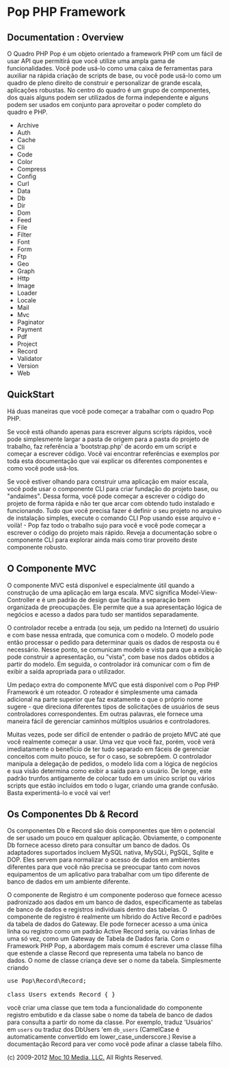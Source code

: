 Pop PHP Framework
=================

Documentation : Overview
------------------------

O Quadro PHP Pop é um objeto orientado a framework PHP com um fácil de usar API que permitirá que você utilize uma ampla gama de funcionalidades. Você pode usá-lo como uma caixa de ferramentas para auxiliar na rápida criação de scripts de base, ou você pode usá-lo como um quadro de pleno direito de construir e personalizar de grande escala, aplicações robustas. No centro do quadro é um grupo de componentes, dos quais alguns podem ser utilizados de forma independente e alguns podem ser usados ​​em conjunto para aproveitar o poder completo do quadro e PHP.

* Archive
* Auth
* Cache
* Cli
* Code
* Color
* Compress
* Config
* Curl
* Data
* Db
* Dir
* Dom
* Feed
* File
* Filter
* Font
* Form
* Ftp
* Geo
* Graph
* Http
* Image
* Loader
* Locale
* Mail
* Mvc
* Paginator
* Payment
* Pdf
* Project
* Record
* Validator
* Version
* Web

QuickStart
----------

Há duas maneiras que você pode começar a trabalhar com o quadro Pop PHP.

Se você está olhando apenas para escrever alguns scripts rápidos, você pode simplesmente largar a pasta de origem para a pasta do projeto de trabalho, faz referência a 'bootstrap.php' de acordo em um script e começar a escrever código. Você vai encontrar referências e exemplos por toda esta documentação que vai explicar os diferentes componentes e como você pode usá-los.

Se você estiver olhando para construir uma aplicação em maior escala, você pode usar o componente CLI para criar fundação do projeto base, ou "andaimes". Dessa forma, você pode começar a escrever o código do projeto de forma rápida e não ter que arcar com obtendo tudo instalado e funcionando. Tudo que você precisa fazer é definir o seu projeto no arquivo de instalação simples, execute o comando CLI Pop usando esse arquivo e - voilà! - Pop faz todo o trabalho sujo para você e você pode começar a escrever o código do projeto mais rápido. Reveja a documentação sobre o componente CLI para explorar ainda mais como tirar proveito deste componente robusto.

O Componente MVC
----------------

O componente MVC está disponível e especialmente útil quando a construção de uma aplicação em larga escala. MVC significa Model-View-Controller e é um padrão de design que facilita a separação bem organizada de preocupações. Ele permite que a sua apresentação lógica de negócios e acesso a dados para tudo ser mantidos separadamente.

O controlador recebe a entrada (ou seja, um pedido na Internet) do usuário e com base nessa entrada, que comunica com o modelo. O modelo pode então processar o pedido para determinar quais os dados de resposta ou é necessário. Nesse ponto, se comunicam modelo e vista para que a exibição pode construir a apresentação, ou "vista", com base nos dados obtidos a partir do modelo. Em seguida, o controlador irá comunicar com o fim de exibir a saída apropriada para o utilizador.

Um pedaço extra do componente MVC que está disponível com o Pop PHP Framework é um roteador. O roteador é simplesmente uma camada adicional na parte superior que faz exatamente o que o próprio nome sugere - que direciona diferentes tipos de solicitações de usuários de seus controladores correspondentes. Em outras palavras, ele fornece uma maneira fácil de gerenciar caminhos múltiplos usuários e controladores.

Muitas vezes, pode ser difícil de entender o padrão de projeto MVC até que você realmente começar a usar. Uma vez que você faz, porém, você verá imediatamente o benefício de ter tudo separado em fáceis de gerenciar conceitos com muito pouco, se for o caso, se sobrepõem. O controlador manipula a delegação de pedidos, o modelo lida com a lógica de negócios e sua visão determina como exibir a saída para o usuário. De longe, este padrão trunfos antigamente de colocar tudo em um único script ou vários scripts que estão incluídos em todo o lugar, criando uma grande confusão. Basta experimentá-lo e você vai ver!

Os Componentes Db & Record
--------------------------

Os componentes Db e Record são dois componentes que têm o potencial de ser usado um pouco em qualquer aplicação. Obviamente, o componente Db fornece acesso direto para consultar um banco de dados. Os adaptadores suportados incluem MySQL nativa, MySQLi, PgSQL, Sqlite e DOP. Eles servem para normalizar o acesso de dados em ambientes diferentes para que você não precisa se preocupar tanto com novos equipamentos de um aplicativo para trabalhar com um tipo diferente de banco de dados em um ambiente diferente.

O componente de Registro é um componente poderoso que fornece acesso padronizado aos dados em um banco de dados, especificamente as tabelas de banco de dados e registros individuais dentro das tabelas. O componente de registro é realmente um híbrido do Active Record e padrões da tabela de dados do Gateway. Ele pode fornecer acesso a uma única linha ou registro como um padrão Active Record seria, ou várias linhas de uma só vez, como um Gateway de Tabela de Dados faria. Com o Framework PHP Pop, a abordagem mais comum é escrever uma classe filha que estende a classe Record que representa uma tabela no banco de dados. O nome de classe criança deve ser o nome da tabela. Simplesmente criando

<pre>
use Pop\Record\Record;

class Users extends Record { }
</pre>

você criar uma classe que tem toda a funcionalidade do componente registro embutido e da classe sabe o nome da tabela de banco de dados para consulta a partir do nome da classe. Por exemplo, traduz 'Usuários' em `users` ou traduz dos DbUsers 'em `db_users` (CamelCase é automaticamente convertido em lower_case_underscore.) Revise a documentação Record para ver como você pode afinar a classe tabela filho.

(c) 2009-2012 [Moc 10 Media, LLC.](http://www.moc10media.com) All Rights Reserved.
